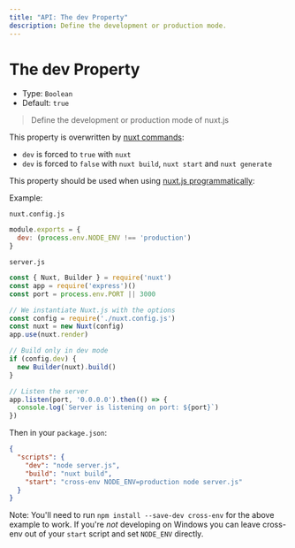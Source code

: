 ```yaml
---
title: "API: The dev Property"
description: Define the development or production mode.
---
```


# The dev Property

- Type: `Boolean`
- Default: `true`

> Define the development or production mode of nuxt.js

This property is overwritten by [nuxt commands](/guide/commands):

- `dev` is forced to `true` with `nuxt`
- `dev` is forced to `false` with `nuxt build`, `nuxt start` and `nuxt generate`

This property should be used when using [nuxt.js programmatically](/api/nuxt):

Example:

`nuxt.config.js`
```js
module.exports = {
  dev: (process.env.NODE_ENV !== 'production')
}
```

`server.js`
```js
const { Nuxt, Builder } = require('nuxt')
const app = require('express')()
const port = process.env.PORT || 3000

// We instantiate Nuxt.js with the options
const config = require('./nuxt.config.js')
const nuxt = new Nuxt(config)
app.use(nuxt.render)

// Build only in dev mode
if (config.dev) {
  new Builder(nuxt).build()
}

// Listen the server
app.listen(port, '0.0.0.0').then(() => {
  console.log(`Server is listening on port: ${port}`)
})
```

Then in your `package.json`:
```json
{
  "scripts": {
    "dev": "node server.js",
    "build": "nuxt build",
    "start": "cross-env NODE_ENV=production node server.js"
  }
}
```

Note: You'll need to run `npm install --save-dev cross-env` for the above example to work. If you're *not* developing on Windows you can leave cross-env out of your `start` script and set `NODE_ENV` directly.
